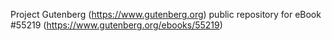 Project Gutenberg (https://www.gutenberg.org) public repository for
eBook #55219 (https://www.gutenberg.org/ebooks/55219)
